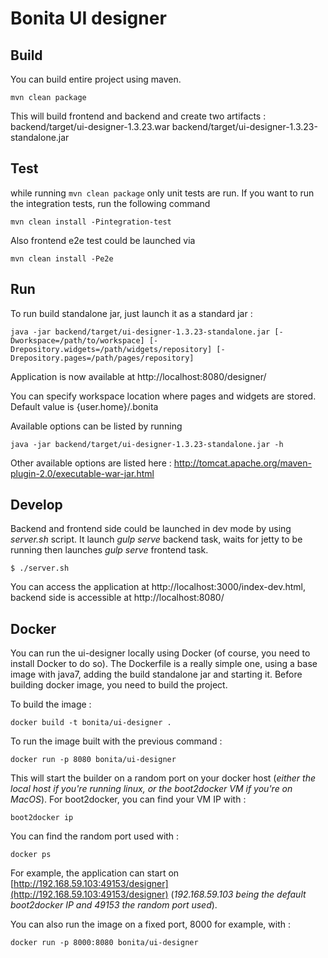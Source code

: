# Bonita UI designer

## Build
You can build entire project using maven.
    
    mvn clean package
    
This will build frontend and backend and create two artifacts :
backend/target/ui-designer-1.3.23.war
backend/target/ui-designer-1.3.23-standalone.jar

## Test
while running `mvn clean package` only unit tests are run. 
If you want to run the integration tests, run the following command

    mvn clean install -Pintegration-test
    
Also frontend e2e test could be launched via

    mvn clean install -Pe2e

## Run
To run build standalone jar, just launch it as a standard jar :

    java -jar backend/target/ui-designer-1.3.23-standalone.jar [-Dworkspace=/path/to/workspace] [-Drepository.widgets=/path/widgets/repository] [-Drepository.pages=/path/pages/repository]

Application is now available at http://localhost:8080/designer/

You can specify workspace location where pages and widgets are stored. Default value is {user.home}/.bonita 

Available options can be listed by running 

    java -jar backend/target/ui-designer-1.3.23-standalone.jar -h
    
Other available options are listed here : http://tomcat.apache.org/maven-plugin-2.0/executable-war-jar.html 
    
## Develop
Backend and frontend side could be launched in dev mode by using _server.sh_ script. 
It launch _gulp serve_ backend task, waits for jetty to be running then launches _gulp serve_ frontend task.

```shell
$ ./server.sh
```

You can access the application at http://localhost:3000/index-dev.html, backend side is accessible at http://localhost:8080/

## Docker
You can run the ui-designer locally using Docker (of course, you need to install Docker to do so).
The Dockerfile is a really simple one, using a base image with java7, adding the build standalone jar and starting it.
Before building docker image, you need to build the project.

To build the image :

    docker build -t bonita/ui-designer .

To run the image built with the previous command :

    docker run -p 8080 bonita/ui-designer

This will start the builder on a random port on your docker host (*either the local host if you're running linux, or the boot2docker VM if you're on MacOS*). For boot2docker, you can find your VM IP with :

    boot2docker ip

You can find the random port used with :

    docker ps

For example, the application can start on [http://192.168.59.103:49153/designer](http://192.168.59.103:49153/designer)
(*192.168.59.103 being the default boot2docker IP and 49153 the random port used*).

You can also run the image on a fixed port, 8000 for example, with :

    docker run -p 8000:8080 bonita/ui-designer
    
